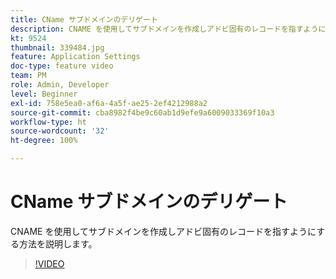 ```yaml
---
title: CName サブドメインのデリゲート
description: CNAME を使用してサブドメインを作成しアドビ固有のレコードを指すようにする方法を説明します。
kt: 9524
thumbnail: 339484.jpg
feature: Application Settings
doc-type: feature video
team: PM
role: Admin, Developer
level: Beginner
exl-id: 758e5ea0-af6a-4a5f-ae25-2ef4212988a2
source-git-commit: cba8982f4be9c60ab1d9efe9a6009033369f10a3
workflow-type: ht
source-wordcount: '32'
ht-degree: 100%

---
```


# CName サブドメインのデリゲート

CNAME を使用してサブドメインを作成しアドビ固有のレコードを指すようにする方法を説明します。

>[!VIDEO](https://video.tv.adobe.com/v/339484?quality=12)
